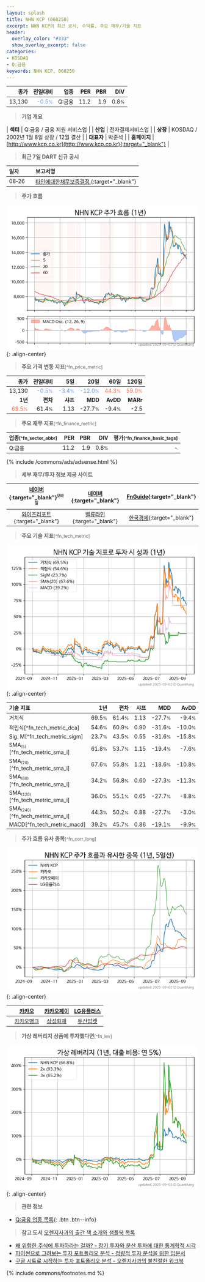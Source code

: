 ```yaml
---
layout: splash
title: NHN KCP (060250)
excerpt: NHN KCP의 최근 공시, 수익률, 주요 재무/기술 지표
header:
  overlay_color: "#333"
  show_overlay_excerpt: false
categories:
- KOSDAQ
- Q:금융
keywords: NHN KCP, 060250
---
```


| **종가** | **전일대비** | **업종** | **PER** | **PBR** | **DIV** |
| -------: | -----------: | -------: | ------: | ------: | ------: |
| 13,130 | <span style="color: cornflowerblue">-0.5<small>%</small></span> | Q:금융 | 11.2 | 1.9 | 0.8<small>%</small> |

<!-- more -->


> **기업 개요**<a id="company"></a>

| <span style="white-space:nowrap;">**섹터**</span> | Q:금융 / 금융 지원 서비스업 |
| <span style="white-space:nowrap;">**산업**</span> | 전자결제서비스업 |
| <span style="white-space:nowrap;">**상장**</span> | KOSDAQ / 2002년 1월 8일 상장 / 12월 결산 |
| <span style="white-space:nowrap;">**대표자**</span> | 박준석 |
| <span style="white-space:nowrap;">**홈페이지**</span> | [http://www.kcp.co.kr](http://www.kcp.co.kr){:target="_blank"} |


> **최근 7일 DART 신규 공시**<a id="dart"></a>

| **일자** |      | **보고서명** |
| :------- | :--- | :----------- |
| 08&#x2011;26 | | [타인에대한채무보증결정              ](https://dart.fss.or.kr/dsaf001/main.do?rcpNo=20250826900333){:target="_blank"} |


> **주가 흐름**<a id="price"></a>

![060250](/stock/images/060250.png){: .align-center}


> **주요 가격 변동 지표**<small>[^fn_price_metric]</small>

| **종가** | **전일대비** | **5일** | **20일** | **60일** | **120일** |
| -------: | -----------: | ------: | -------: | -------: | --------: |
| 13,130 | <span style="color: cornflowerblue">-0.5<small>%</small></span> | <span style="color: cornflowerblue">-3.4<small>%</small></span> | <span style="color: cornflowerblue">-12.0<small>%</small></span> | <span style="color: tomato">44.3<small>%</small></span> | <span style="color: tomato">59.0<small>%</small></span> |
| **1년** | **편차** | **샤프** | **MDD** | **AvDD** | **MARr** |
| <span style="color: tomato">69.5<small>%</small></span> | 61.4<small>%</small> | 1.13 | -27.7<small>%</small> | -9.4<small>%</small> | -2.5 |


> **주요 재무 지표**<small>[^fn_finance_metric]</small>

| **업종**<small>[^fn_sector_abbr]</small> | **PER** | **PBR** | **DIV** | **평가**<small>[^fn_finance_basic_tags]</small> |
| :--------------------------------------- | ------: | ------: | ------: | ----------------------------------------------: |
| Q:금융 | 11.2 | 1.9 | 0.8<small>%</small> | - |



{% include /commons/ads/adsense.html %}

> **세부 재무/투자 정보 제공 사이트**

| [네이버](https://m.stock.naver.com/domestic/stock/060250/finance/summary){:target="_blank"}<sup><small>모바일</small></sup> | [네이버](https://finance.naver.com/item/coinfo.naver?code=060250){:target="_blank"} | [FnGuide](https://comp.fnguide.com/SVO2/ASP/SVD_Invest.asp?gicode=A060250&MenuYn=Y){:target="_blank"} |
| :---: | :---: | :---: |
| [와이즈리포트](https://comp.wisereport.co.kr/company/c1040001.aspx?cmp_cd=060250){:target="_blank"} | [밸류라인](https://www.valueline.co.kr/finance/summary/060250){:target="_blank"} | [한국경제](https://markets.hankyung.com/stock/060250/financial-summary){:target="_blank"} |


> **주요 기술 지표**<small>[^fn_tech_metric]</small>


![060250](/stock/images/060250_tech.png){: .align-center}

| **기술 지표** | **1년** | **편차** | **샤프** | **MDD** | **AvDD** |
| :------------ | ------: | -----------: | -------: | ------: | -------: |
| 거치식 | 69.5<small>%</small> | 61.4<small>%</small> | 1.13 | -27.7<small>%</small> | -9.4<small>%</small> |
| 적립식[^fn_tech_metric_dca] | 54.6<small>%</small> | 60.9<small>%</small> | 0.90 | -31.6<small>%</small> | -10.0<small>%</small> |
| Sig. M[^fn_tech_metric_sigm] | 23.7<small>%</small> | 43.5<small>%</small> | 0.55 | -31.6<small>%</small> | -15.8<small>%</small> |
| SMA<small><sub>(5)</sub></small>[^fn_tech_metric_sma_i] | 61.8<small>%</small> | 53.7<small>%</small> | 1.15 | -19.4<small>%</small> | -7.6<small>%</small> |
| SMA<small><sub>(20)</sub></small>[^fn_tech_metric_sma_i] | 67.6<small>%</small> | 55.8<small>%</small> | 1.21 | -18.6<small>%</small> | -10.8<small>%</small> |
| SMA<small><sub>(60)</sub></small>[^fn_tech_metric_sma_i] | 34.2<small>%</small> | 56.8<small>%</small> | 0.60 | -27.3<small>%</small> | -11.3<small>%</small> |
| SMA<small><sub>(120)</sub></small>[^fn_tech_metric_sma_i] | 36.0<small>%</small> | 55.1<small>%</small> | 0.65 | -27.7<small>%</small> | -8.8<small>%</small> |
| SMA<small><sub>(240)</sub></small>[^fn_tech_metric_sma_i] | 44.3<small>%</small> | 50.2<small>%</small> | 0.88 | -27.7<small>%</small> | -3.0<small>%</small> |
| MACD[^fn_tech_metric_macd] | 39.2<small>%</small> | 45.7<small>%</small> | 0.86 | -19.1<small>%</small> | -9.9<small>%</small> |


> **주가 흐름 유사 종목**<a id="corr"></a><small>[^fn_corr_long]</small>

![060250](/stock/images/060250_corr.png){: .align-center}

|       | [카카오](/035720/) | [카카오페이](/377300/) | [LG유플러스](/032640/) |
| :---: | :------------------------------------: | :------------------------------------: | :------------------------------------: |
|       | [카카오뱅크](/323410/) | [삼성화재](/000810/) | [두산밥캣](/241560/) |


> **가상 레버리지 상품에 투자했다면**<a id="2x"></a><small>[^fn_lev]</small>

![060250](/stock/images/060250_2x.png){: .align-center}


> **관련 정보**

- [Q:금융 업종 목록](/stats/sector/kosdaq_업종_금융_종목/){: .btn .btn--info}

> **참고 도서** [오렌지사과의 출간 책 소개와 샘플북 목록](https://kongdori.tistory.com/691)

- [왜 위험한 주식에 투자하라는 걸까? - 장기 투자와 분산 투자에 대한 통계학적 시각](https://kongdori.tistory.com/421)
- [파이썬으로 그려보는 투자 포트폴리오 분석  - 정량적 투자 분석을 위한 입문서](https://kongdori.tistory.com/643)
- [구글 시트로 시작하는 투자 포트폴리오 분석 - 오렌지사과의 불친절한 워크북](https://kongdori.tistory.com/449)


{% include commons/footnotes.md %}